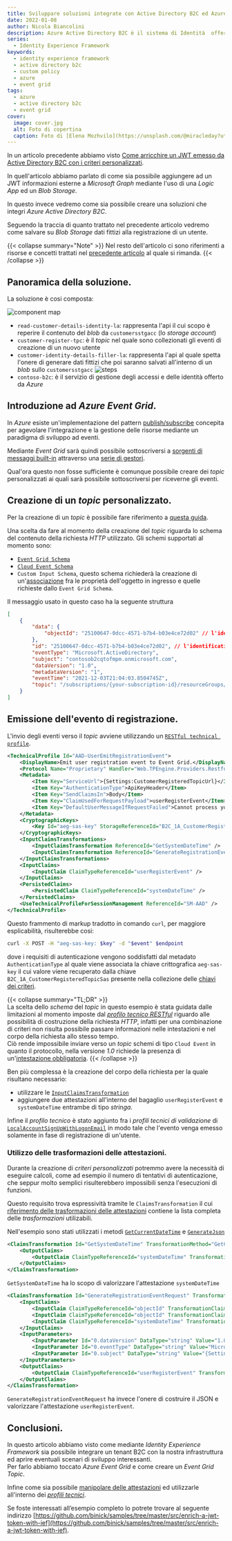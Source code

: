 ```yaml
---
title: Sviluppare soluzioni integrate con Active Directory B2C ed Azure Event Grid.
date: 2022-01-08
author: Nicola Biancolini
description: Azure Active Directory B2C è il sistema di Identità  offerto da Microsoft ed ospitato su Azure. Le sua forza è la completa integrazione con tutte le identità e risorse gestire nel nostro tenant su Azure. Offre una serie di presonalizzazioni cotte e mangiate per i flussi di autenticazione ed autorizzazione, ma a volte ci sono casi nei quali questi flussi non bastano ed in questo post vediamo come è possibile personalizzarli.
series: 
  - Identity Experience Framework
keywords:
  - identity experience framework 
  - active directory b2c
  - custom policy
  - azure
  - event grid
tags: 
  - azure
  - active directory b2c
  - event grid
cover:
  image: cover.jpg
  alt: Foto di copertina
  caption: Foto di [Elena Mozhvilo](https://unsplash.com/@miracleday?utm_source=unsplash&utm_medium=referral&utm_content=creditCopyText) su [Unsplash](https://unsplash.com/?utm_source=unsplash&utm_medium=referral&utm_content=creditCopyText)
---
```


In un articolo precedente abbiamo visto [Come arricchire un JWT emesso da Active Directory B2C con i criteri personalizzati](../2021-12-27_enrich-a-jwt-token-with-ief).

In quell'articolo abbiamo parlato di come sia possibile aggiungere ad un JWT informazioni esterne a _Microsoft Graph_ mediante l'uso di una _Logic App_ ed un _Blob Storage_.

In questo invece vedremo come sia possibile creare una soluzioni che integri _Azure Active Directory B2C_.

Seguendo la traccia di quanto trattato nel precedente articolo vedremo come salvare su _Blob Storage_ dati fittizi alla registrazione di un utente.

{{< collapse summary="Note" >}}
Nel resto dell'articolo ci sono riferimenti a risorse e concetti trattati nel [precedente articolo](../2021-12-27_enrich-a-jwt-token-with-ief) al quale si rimanda.
{{< /collapse >}}

## Panoramica della soluzione.

La soluzione è cosi composta:

![component map](component-map.svg)

- `read-customer-details-identity-la`: rappresenta l'api il cui scopo è reperire il contenuto del _blob_ da `customersstgacc` (lo _storage account_)
- `customer-register-tpc`: è il _topic_ nel quale sono collezionati gli eventi di creazione di un nuovo utente
- `customer-identity-details-filler-la`: rappresenta l'api al quale spetta l'onere di generare dati fittizi che poi saranno salvati all'interno di un _blob_ sullo `customersstgacc`
![steps](logic-app-steps.png)
- `contoso-b2c`: è il servizio di gestione degli accessi e delle identità offerto da _Azure_

## Introduzione ad _Azure Event Grid_.

In _Azure_ esiste un'implementazione del pattern [publish/subscribe](https://en.wikipedia.org/wiki/Publish%E2%80%93subscribe_pattern) concepita per agevolare l'integrazione e la gestione delle risorse mediante un paradigma di sviluppo ad eventi.

Mediante _Event Grid_ sarà quindi possibile sottoscriversi a [sorgenti di messaggi built-in](https://docs.microsoft.com/azure/event-grid/overview#event-sources) attraverso una [serie di gestori](https://docs.microsoft.com/azure/event-grid/overview#event-handlers).

Qual'ora questo non fosse sufficiente è comunque possibile creare dei _topic_ personalizzati ai quali sarà possibile sottoscriversi per riceverne gli eventi.

## Creazione di un _topic_ personalizzato.

Per la creazione di un _topic_ è possibile fare riferimento a [questa guida](https://docs.microsoft.com/azure/event-grid/custom-event-quickstart-portal#create-a-custom-topic).

Una scelta da fare al momento della creazione del _topic_ riguarda lo schema del contenuto della richiesta _HTTP_ utilizzato. Gli schemi supportati al momento sono:

- [`Event Grid Schema`](https://docs.microsoft.com/azure/event-grid/event-schema)
- [`Cloud Event Schema`](https://docs.microsoft.com/azure/event-grid/cloud-event-schema)
- `Custom Input Schema`, questo schema richiederà la creazione di un'[associazione](https://docs.microsoft.com/azure/event-grid/input-mappings) fra le proprietà dell'oggetto in ingresso e quelle richieste dallo `Event Grid Schema`.

Il messaggio usato in questo caso ha la seguente struttura

``` json
[
    {
        "data": {
            "objectId": "25100647-0dcc-4571-b7b4-b03e4ce72d02" // l'identificativo utile ad identificare l'utente
        },
        "id": "25100647-0dcc-4571-b7b4-b03e4ce72d02", // l'identificativo univoco del messaggio, lo stesso di `data.objectId` in qesto caso
        "eventType": "Microsoft.ActiveDirectory", 
        "subject": "contosob2cqtofmpm.onmicrosoft.com",
        "dataVersion": "1.0",
        "metadataVersion": "1",
        "eventTime": "2021-12-03T21:04:03.8504745Z",
        "topic": "/subscriptions/{your-subscription-id}/resourceGroups/{your-resource-group}/providers/Microsoft.EventGrid/topics/{your-event-grid-topic}"
    }
]
```

## Emissione dell'evento di registrazione.

L'invio degli eventi verso il _topic_ avviene utilizzando un [`RESTful technical profile`](https://docs.microsoft.com/azure/active-directory-b2c/restful-technical-profile).

``` xml
<TechnicalProfile Id="AAD-UserEmitRegistrationEvent">
    <DisplayName>Emit user registration event to Event Grid.</DisplayName>
    <Protocol Name="Proprietary" Handler="Web.TPEngine.Providers.RestfulProvider, Web.TPEngine, Version=1.0.0.0, Culture=neutral, PublicKeyToken=null" />
    <Metadata>
        <Item Key="ServiceUrl">{Settings:CustomerRegisteredTopicUrl}</Item>
        <Item Key="AuthenticationType">ApiKeyHeader</Item>
        <Item Key="SendClaimsIn">Body</Item>
        <Item Key="ClaimUsedForRequestPayload">userRegisterEvent</Item>
        <Item Key="DefaultUserMessageIfRequestFailed">Cannot process your request right now, please try again later.</Item>
    </Metadata>
    <CryptographicKeys>
        <Key Id="aeg-sas-key" StorageReferenceId="B2C_1A_CustomerRegisteredTopicSas" />
    </CryptographicKeys>
    <InputClaimsTransformations>
        <InputClaimsTransformation ReferenceId="GetSystemDateTime" />
        <InputClaimsTransformation ReferenceId="GenerateRegistrationEventRequest" />
    </InputClaimsTransformations>
    <InputClaims>
        <InputClaim ClaimTypeReferenceId="userRegisterEvent" />
    </InputClaims>
    <PersistedClaims>
        <PersistedClaim ClaimTypeReferenceId="systemDateTime" />
    </PersistedClaims>
    <UseTechnicalProfileForSessionManagement ReferenceId="SM-AAD" />
</TechnicalProfile>
```

Questo frammento di markup tradotto in comando `curl`, per maggiore esplicabilità, risulterebbe cosi:

``` bash
curl -X POST -H "aeg-sas-key: $key" -d "$event" $endpoint
```

dove i requisiti di autenticazione vengono soddisfatti dal metadato `AuthenticationType` al quale viene associata la chiave crittografica `aeg-sas-key` il cui valore viene recuperato dalla chiave `B2C_1A_CustomerRegisteredTopicSas` presente nella collezione delle [chiavi dei criteri](https://docs.microsoft.com/azure/active-directory-b2c/policy-keys-overview?pivots=b2c-custom-policy).

{{< collapse summary="TL;DR" >}}  
La scelta dello _schema_ del _topic_ in questo esempio è stata guidata dalle limitazioni al momento imposte dal [_profilo tecnico RESTful_](https://docs.microsoft.com/azure/active-directory-b2c/restful-technical-profile) riguardo alle possibilità di costruzione della richiesta _HTTP_, infatti per una combinazione di criteri non risulta possibile passare informazioni nelle intestazioni e nel corpo della richiesta allo stesso tempo.  
Ciò rende impossibile inviare verso un _topic_ schemi di tipo `Cloud Event` in quanto il protocollo, nella versione _1.0_ richiede la presenza di un'[intestazione obbligatoria](https://docs.microsoft.com/azure/event-grid/cloud-event-schema#sample-event-using-cloudevents-schema).
{{< /collapse >}}

Ben più complessa è la creazione del corpo della richiesta per la quale risultano necessario:

- utilizzare le [`InputClaimsTransformation`](https://docs.microsoft.com/azure/active-directory-b2c/technicalprofiles#input-claims-transformations)
- aggiungere due attestazioni all'interno del bagaglio `userRegisterEvent` e `systemDateTime` entrambe di tipo _stringa_.

Infine il _profilo tecnico_ è stato aggiunto fra i _profili tecnici di validazione_ di [`LocalAccountSignUpWithLogonEmail`](https://github.com/binick/samples/blob/7782bd6bfcfcb8c2b18dc911d501b29ec05f8212/src/enrich-a-jwt-token-with-ief/ief/TrustFrameworkBase.xml#L764) in modo tale che l'evento venga emesso solamente in fase di registrazione di un'utente.

### Utilizzo delle trasformazioni delle attestazioni.

Durante la creazione di _criteri personalizzati_ potremmo avere la necessità di eseguire calcoli, come ad esempio il numero di tentativi di autenticazione, che seppur molto semplici risulterebbero impossibili senza l'esecuzioni di funzioni.

Questo requisito trova espressività tramite le `ClaimsTransformation` il cui [riferimento delle trasformazioni delle attestazioni](https://docs.microsoft.com/en-us/azure/active-directory-b2c/claimstransformations#claims-transformations-reference) contiene la lista completa delle _trasformazioni_ utilizabili.

Nell'esempio sono stati utilizzati i metodi [`GetCurrentDateTime`](https://docs.microsoft.com/azure/active-directory-b2c/date-transformations#getcurrentdatetime) e [`GenerateJson`](https://docs.microsoft.com/azure/active-directory-b2c/json-transformations#generatejson)

``` xml
<ClaimsTransformation Id="GetSystemDateTime" TransformationMethod="GetCurrentDateTime">
    <OutputClaims>
        <OutputClaim ClaimTypeReferenceId="systemDateTime" TransformationClaimType="currentDateTime" />
    </OutputClaims>
</ClaimsTransformation>
```

`GetSystemDateTime` ha lo scopo di valorizzare l'attestazione `systemDateTime`

``` xml
<ClaimsTransformation Id="GenerateRegistrationEventRequest" TransformationMethod="GenerateJson">
    <InputClaims>
        <InputClaim ClaimTypeReferenceId="objectId" TransformationClaimType="0.data.objectId" />
        <InputClaim ClaimTypeReferenceId="objectId" TransformationClaimType="0.id" />
        <InputClaim ClaimTypeReferenceId="systemDateTime" TransformationClaimType="0.eventTime" />
    </InputClaims>
    <InputParameters>
        <InputParameter Id="0.dataVersion" DataType="string" Value="1.0" />
        <InputParameter Id="0.eventType" DataType="string" Value="Microsoft.ActiveDirectory" />
        <InputParameter Id="0.subject" DataType="string" Value="{Settings:Tenant}" />
    </InputParameters>
    <OutputClaims>
        <OutputClaim ClaimTypeReferenceId="userRegisterEvent" TransformationClaimType="outputClaim" />
    </OutputClaims>
</ClaimsTransformation>
```

`GenerateRegistrationEventRequest` ha invece l'onere di costruire il JSON e valorizzare l'attestazione `userRegisterEvent`.

## Conclusioni.

In questo articolo abbiamo visto come mediante _Identity Experience Framework_ sia possibile integrare un tenant B2C con la nostra infrastruttura ed aprire eventuali scenari di sviluppo interessanti.  
Per farlo abbiamo toccato _Azure Event Grid_ e come creare un _Event Grid Topic_.

Infine come sia possibile [manipolare delle attestazioni](https://docs.microsoft.com/azure/active-directory-b2c/claimstransformations#claims-transformations-reference) ed utilizzarle all'interno dei [_profili tecnici_](https://docs.microsoft.com/azure/active-directory-b2c/technicalprofiles).

Se foste interessati all’esempio completo lo potrete trovare al seguente indirizzo [https://github.com/binick/samples/tree/master/src/enrich-a-jwt-token-with-ief](https://github.com/binick/samples/tree/master/src/enrich-a-jwt-token-with-ief).
